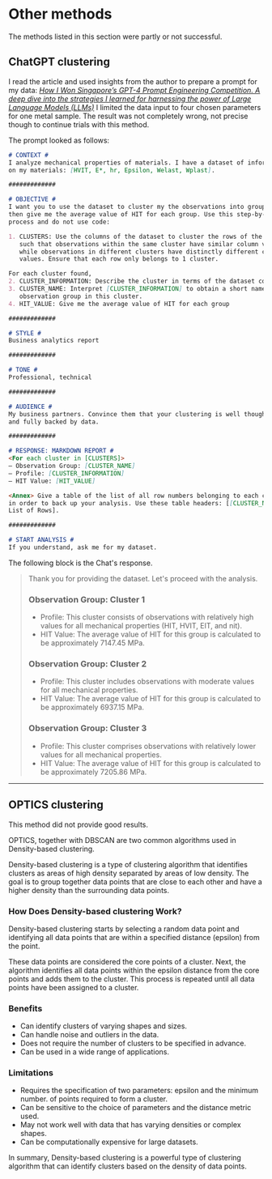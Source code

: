 # Other methods

The methods listed in this section were partly or not successful.

## ChatGPT clustering

 I read the article and used insights from the author to prepare a prompt for my
 data: [*How I Won Singapore’s GPT-4 Prompt Engineering Competition. A deep dive
 into the strategies I learned for harnessing the power of Large Language Models
(LLMs)*](https://towardsdatascience.com/how-i-won-singapores-gpt-4-prompt-engineering-competition-34c195a93d41#183c)
I limited the data input to four chosen parameters for one metal sample. The
result was not completely wrong, not precise though to continue trials with this
method.

The prompt looked as follows:

```md
# CONTEXT #
I analyze mechanical properties of materials. I have a dataset of information
on my materials: [HVIT, E*, hr, Epsilon, Welast, Wplast].

#############

# OBJECTIVE #
I want you to use the dataset to cluster my the observations into groups and
then give me the average value of HIT for each group. Use this step-by-step
process and do not use code:

1. CLUSTERS: Use the columns of the dataset to cluster the rows of the dataset,
   such that observations within the same cluster have similar column values
   while observations in different clusters have distinctly different column
   values. Ensure that each row only belongs to 1 cluster.

For each cluster found,
2. CLUSTER_INFORMATION: Describe the cluster in terms of the dataset columns.
3. CLUSTER_NAME: Interpret [CLUSTER_INFORMATION] to obtain a short name for the
   observation group in this cluster.
4. HIT_VALUE: Give me the average value of HIT for each group

#############

# STYLE #
Business analytics report

#############

# TONE #
Professional, technical

#############

# AUDIENCE #
My business partners. Convince them that your clustering is well thought-out
and fully backed by data.

#############

# RESPONSE: MARKDOWN REPORT #
<For each cluster in [CLUSTERS]>
— Observation Group: [CLUSTER_NAME]
— Profile: [CLUSTER_INFORMATION]
— HIT Value: [HIT_VALUE]

<Annex> Give a table of the list of all row numbers belonging to each cluster,
in order to back up your analysis. Use these table headers: [[CLUSTER_NAME],
List of Rows].

#############

# START ANALYSIS #
If you understand, ask me for my dataset.
```

The following block is the Chat's response.

> Thank you for providing the dataset. Let's proceed with the analysis.
>
> ### Observation Group: Cluster 1
>
> - Profile: This cluster consists of observations with relatively high values
>   for all mechanical properties (HIT, HVIT, EIT, and nit).
> - HIT Value: The average value of HIT for this group is calculated to be
>   approximately 7147.45 MPa.
>
> ### Observation Group: Cluster 2
>
> - Profile: This cluster includes observations with moderate values for all
>   mechanical properties.
> - HIT Value: The average value of HIT for this group is calculated to be
>   approximately 6937.15 MPa.
>
> ### Observation Group: Cluster 3
>
> - Profile: This cluster comprises observations with relatively lower values
>   for all mechanical properties.
> - HIT Value: The average value of HIT for this group is calculated to be
>   approximately 7205.86 MPa.

---

## OPTICS clustering

This method did not provide good results.

OPTICS, together with DBSCAN are two common algorithms used in Density-based
clustering.

Density-based clustering is a type of clustering algorithm that identifies
clusters as areas of high density separated by areas of low density. The goal is
to group together data points that are close to each other and have a higher
density than the surrounding data points.

### How Does Density-based clustering Work?

Density-based clustering starts by selecting a random data point and identifying
all data points that are within a specified distance (epsilon) from the point.

These data points are considered the core points of a cluster. Next, the
algorithm identifies all data points within the epsilon distance from the core
points and adds them to the cluster. This process is repeated until all data
points have been assigned to a cluster.

### Benefits

- Can identify clusters of varying shapes and sizes.
- Can handle noise and outliers in the data.
- Does not require the number of clusters to be specified in advance.
- Can be used in a wide range of applications.

### Limitations

- Requires the specification of two parameters: epsilon and the minimum number.
  of points required to form a cluster.
- Can be sensitive to the choice of parameters and the distance metric used.
- May not work well with data that has varying densities or complex shapes.
- Can be computationally expensive for large datasets.

In summary, Density-based clustering is a powerful type of clustering algorithm
that can identify clusters based on the density of data points.
